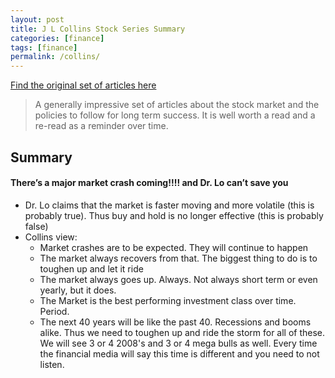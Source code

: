 ```yaml
---
layout: post
title: J L Collins Stock Series Summary
categories: [finance]
tags: [finance]
permalink: /collins/
---
```


[Find the original set of articles here](https://jlcollinsnh.com/stock-series/)

>A generally impressive set of articles about the stock market and the policies to follow for long term success. It is well worth a read and a re-read as a reminder over time.

## Summary

#### There’s a major market crash coming!!!! and Dr. Lo can’t save you
- Dr. Lo claims that the market is faster moving and more volatile (this is probably true). Thus buy and hold is no longer effective (this is probably false)
- Collins view:
    - Market crashes are to be expected. They will continue to happen
	- The market always recovers from that. The biggest thing to do is to toughen up and let it ride
	- The market always goes up. Always. Not always short term or even yearly, but it does.
	- The Market is the best performing investment class over time. Period.
	- The next 40 years will be like the past 40. Recessions and booms alike. Thus we need to toughen up and ride the storm for all of these. We will see 3 or 4 2008's and 3 or 4 mega bulls as well. Every time the financial media will say this time is different and you need to not listen.
